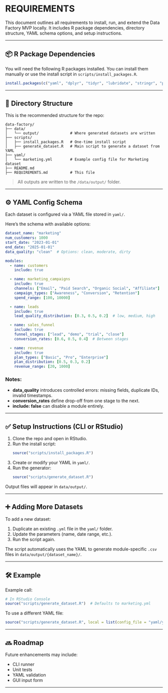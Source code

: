 # REQUIREMENTS

This document outlines all requirements to install, run, and extend the Data Factory MVP locally. It includes R package dependencies, directory structure, YAML schema options, and setup instructions.

---

## 📦 R Package Dependencies

You will need the following R packages installed. You can install them manually or use the install script in `scripts/install_packages.R`.

```r
install.packages(c("yaml", "dplyr", "tidyr", "lubridate", "stringr", "purrr", "readr"))
```

---

## 📁 Directory Structure

This is the recommended structure for the repo:

```
data-factory/
├── data/
│   └── output/              # Where generated datasets are written
├── scripts/
│   ├── install_packages.R   # One-time install script
│   ├── generate_dataset.R   # Main script to generate a dataset from YAML
├── yaml/
│   └── marketing.yml        # Example config file for Marketing dataset
├── README.md
├── REQUIREMENTS.md          # This file
```

> All outputs are written to the `/data/output/` folder.

---

## ⚙️ YAML Config Schema

Each dataset is configured via a YAML file stored in `yaml/`.

Here’s the schema with available options:

```yaml
dataset_name: "marketing"
num_customers: 1000
start_date: "2023-01-01"
end_date: "2025-01-01"
data_quality: "clean"  # Options: clean, moderate, dirty

modules:
  - name: customers
    include: true

  - name: marketing_campaigns
    include: true
    channels: ["Email", "Paid Search", "Organic Social", "Affiliate"]
    campaign_types: ["Awareness", "Conversion", "Retention"]
    spend_range: [100, 10000]

  - name: leads
    include: true
    lead_quality_distribution: [0.3, 0.5, 0.2]  # low, medium, high

  - name: sales_funnel
    include: true
    funnel_stages: ["lead", "demo", "trial", "close"]
    conversion_rates: [0.6, 0.5, 0.4]  # Between stages

  - name: revenue
    include: true
    plan_types: ["Basic", "Pro", "Enterprise"]
    plan_distribution: [0.5, 0.3, 0.2]
    revenue_range: [20, 1000]
```

### Notes:
- **data_quality** introduces controlled errors: missing fields, duplicate IDs, invalid timestamps.
- **conversion_rates** define drop-off from one stage to the next.
- **include: false** can disable a module entirely.

---

## ✅ Setup Instructions (CLI or RStudio)

1. Clone the repo and open in RStudio.
2. Run the install script:
   ```r
   source("scripts/install_packages.R")
   ```
3. Create or modify your YAML in `yaml/`.
4. Run the generator:
   ```r
   source("scripts/generate_dataset.R")
   ```

Output files will appear in `data/output/`.

---

## ➕ Adding More Datasets

To add a new dataset:
1. Duplicate an existing `.yml` file in the `yaml/` folder.
2. Update the parameters (name, date range, etc.).
3. Run the script again.

The script automatically uses the YAML to generate module-specific `.csv` files in `data/output/{dataset_name}/`.

---

## 🛠 Example

Example call:
```r
# In RStudio Console
source("scripts/generate_dataset.R")  # Defaults to marketing.yml
```

To use a different YAML file:
```r
source("scripts/generate_dataset.R", local = list(config_file = "yaml/your_file.yml"))
```

---

## 🔜 Roadmap

Future enhancements may include:
- CLI runner
- Unit tests
- YAML validation
- GUI input form

---
